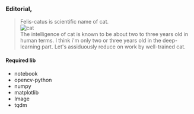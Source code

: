 ### Editorial,
> Felis-catus is scientific name of cat. <br>
> ![cat](etc/cat.gif) <br>
> The intelligence of cat is known to be about two to three years old in human terms.
> I think i'm only two or three years old in the deep-learning part.
> Let's assiduously reduce on work by well-trained cat.<br>

#### Required lib
* notebook
* opencv-python
* numpy
* matplotlib
* Image
* tqdm
